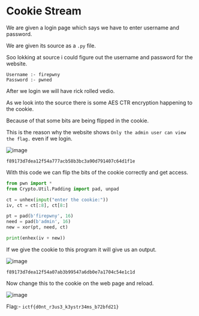 # Cookie Stream

We are given a login page which says we have to enter username and password.

We are given its source as a `.py` file.

Soo lokking at source i could figure out the username and password for the website.

```
Username :- firepwny
Password :- pwned
```

After we login we will have rick rolled vedio.

As we look into the source there is some AES CTR encryption happening to the cookie.

Because of that some bits are being flipped in the cookie.

This is the reason why the website shows ``Only the admin user can view the flag.`` even if we login.

![image](https://user-images.githubusercontent.com/73250884/127356950-cc08d396-83d5-4455-95f5-bf1f86a72a3e.png)

`f89173d7dea12f54a777acb58b3bc3a90d791407c64d1f1e`

With this code we can flip the bits of the cookie correctly and get access.

```py
from pwn import *
from Crypto.Util.Padding import pad, unpad

ct = unhex(input("enter the cookie:"))
iv, ct = ct[:8], ct[8:]

pt = pad(b'firepwny', 16)
need = pad(b'admin', 16)
new = xor(pt, need, ct)

print(enhex(iv + new))
```

If we give the cookie to this program it will give us an output.

![image](https://user-images.githubusercontent.com/73250884/127358142-940cfbdd-e558-42b3-baf9-fd1bb466559d.png)

`f89173d7dea12f54a07ab3b99547a6db0e7a1704c54e1c1d`

Now change this to the cookie on the web page and reload.

![image](https://user-images.githubusercontent.com/73250884/127358687-6339a23c-b547-4e85-bb34-0006356bd18f.png)

Flag:- ``ictf{d0nt_r3us3_k3ystr34ms_b72bfd21}``
